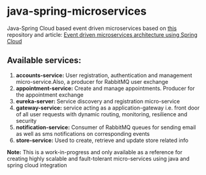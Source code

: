 # java-spring-microservices

Java-Spring Cloud based event driven microservices based on [this](https://github.com/sbruksha/event-driven-microservices-platform) repository and article: [Event driven microservices architecture using Spring Cloud](https://www.linkedin.com/pulse/event-driven-microservices-architecture-using-spring-cloud-bruksha/)

## Available services:
  1. **accounts-service:** User registration, authentication and management micro-service.Also, a producer for RabbitMQ user exchange
  2. **appointment-service:** Create and manage appointments. Producer for the appointment exchange
  3. **eureka-server:** Service discovery and registration micro-service
  4. **gateway-service:** service acting as a application-gateway i.e. front door of all user requests with dynamic routing, monitoring, resilience and security
  5. **notification-service:** Consumer of RabbitMQ queues for sending email as well as sms notifications on corresponding events 
  6. **store-service:** Used to create, retrieve and update store related info
  
**Note:** This is a work-in-progress and only available as a reference for creating highly scalable and fault-tolerant micro-services using java and spring cloud integration
